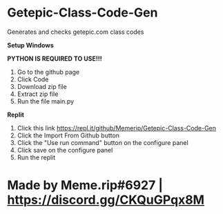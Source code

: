 # Getepic-Class-Code-Gen
Generates and checks getepic.com class codes

**Setup Windows**

**PYTHON IS REQUIRED TO USE!!!**

1. Go to the github page
2. Click Code
3. Download zip file
4. Extract zip file
5. Run the file main.py

**Replit**

1. Click this link https://repl.it/github/Memerip/Getepic-Class-Code-Gen
2. Click the Import From Github button
3. Click the "Use run command" button on the configure panel
4. Click save on the configure panel
5. Run the replit

# Made by Meme.rip#6927 | https://discord.gg/CKQuGPqx8M
